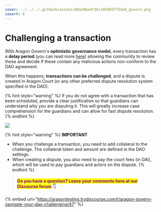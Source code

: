 ```yaml
---
cover: ../../../.gitbook/assets/60a39be473bc185893775da8_govern.png
coverY: 0
---
```


# Challenging a transaction

With Aragon Govern's **optimistic governance model**, every transaction has a **delay period** (you can read more [here](navigate-into-your-govern-dao/why-do-transactions-require-a-delay-period-in-order-to-be-executed.md)) allowing the community to review these and decide if these contain any malicious actions non-conform to the DAO agreement.

When this happens, **transactions can be challenged**, and a dispute is created in Aragon Court (or any other preferred dispute resolution system specified in the DAO).

{% hint style="warning" %}
If you do not agree with a transaction that has been scheduled, provide a clear justification so that guardians can understand why you are disputing it. This will greatly increase case comprehension for the guardians and can allow for fast dispute resolution.
{% endhint %}

&#x20;

![](https://d33v4339jhl8k0.cloudfront.net/docs/assets/5c98a4fe0428633d2cf3fcf7/images/6113ed15b55c2b04bf6dd6a2/file-hd6ZlldfSY.png)

{% hint style="warning" %}
**IMPORTANT**

* When you challenge a transaction, you need to add collateral to the challenge. The collateral token and amount are defined in the DAO settings.
* When creating a dispute, you also need to pay the court fees (in DAI), which will be used to pay guardians and actors on the dispute.&#x20;
{% endhint %}



> #### <mark style="color:purple;">Do you have a question? Leave your comments here at our Discourse forum</mark> 👇

{% embed url="https://aragontesting.trydiscourse.com/t/aragon-govern-navigate-your-dao-challenging/47" %}
